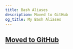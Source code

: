 ```yaml
---
title: Bash Aliases
description: Moved to GitHub
og_title: My Bash Aliases
---
```


## [Moved to GitHub](https://git.io/JMOp3)
